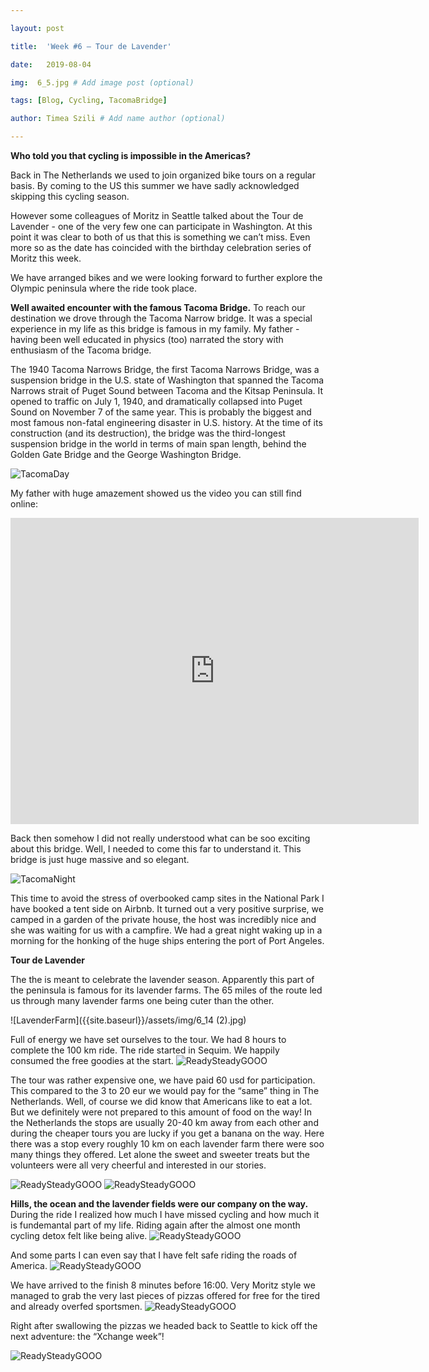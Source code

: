 ```yaml
---

layout: post

title:  'Week #6 – Tour de Lavender'

date:   2019-08-04

img:  6_5.jpg # Add image post (optional)

tags: [Blog, Cycling, TacomaBridge]

author: Timea Szili # Add name author (optional)

---
```



**Who told you that cycling is impossible in the Americas?**

Back in The Netherlands we used to join organized bike tours on a regular basis. By coming to the US this summer we have sadly acknowledged skipping this cycling season. 

However some colleagues of Moritz in Seattle talked about the Tour de Lavender  - one of the very few one can participate in Washington. At this point it was clear to both of us that this is something we can’t miss. Even more so as the date has coincided with the birthday celebration series of Moritz this week.



We have arranged bikes and we were looking forward to further explore the Olympic peninsula where the ride took place.


**Well awaited encounter with the famous Tacoma Bridge.**
To reach our destination we drove through the Tacoma Narrow bridge. It was a special experience in my life as this bridge is 
famous in my family. My father - having been well educated in physics (too) narrated the story with enthusiasm of the 
Tacoma bridge. 

The 1940 Tacoma Narrows Bridge, the first Tacoma Narrows Bridge, was a suspension bridge in the U.S. state of 
Washington that spanned the Tacoma Narrows strait of Puget Sound between Tacoma and the Kitsap Peninsula. It opened 
to traffic on July 1, 1940, and dramatically collapsed into Puget Sound on November 7 of the same year. This is probably 
the biggest and most famous non-fatal engineering disaster in U.S. history. At the time of its construction (and its destruction), 
the bridge was the third-longest 
suspension bridge in the world in terms of main span length, behind the Golden Gate Bridge and the George Washington Bridge.

![TacomaDay]({{site.baseurl}}/assets/img/6_1a.jpg) 


My father with huge amazement showed us the video you can still find online:

<iframe width="653" height="490" src="https://www.youtube.com/embed/nFzu6CNtqec" frameborder="0" allow="accelerometer; autoplay; encrypted-media; gyroscope; picture-in-picture" allowfullscreen></iframe>

Back then somehow I did not really understood what can be soo exciting about this bridge. 
Well, I needed to come this far to understand it. This bridge is just huge massive and so elegant.


![TacomaNight]({{site.baseurl}}/assets/img/6_1.PNG) 


This time to avoid the stress of overbooked camp sites in the National Park I have booked a tent side on Airbnb. It turned out a very positive surprise, we camped in a garden of the private house, the host was incredibly nice and she was waiting for us with a campfire. We had a great night waking up in a morning for the honking of the huge ships entering the port of Port Angeles. 


**Tour de Lavender**

The the is meant to celebrate the lavender season. Apparently this part of the peninsula is famous for its lavender farms. The 65 miles of the route led us through many lavender farms one being cuter than the other. 

![LavenderFarm]({{site.baseurl}}/assets/img/6_14 (2).jpg) 


Full of energy we have set ourselves to the tour. We had 8 hours to complete the 100 km ride. The ride started in Sequim. We happily consumed the free goodies at the start.
![ReadySteadyGOOO]({{site.baseurl}}/assets/img/6_2.jpg) 

The tour was rather expensive one, we have paid 60 usd for participation. This compared to the 3 to 20 eur we would pay for the “same” thing in The Netherlands. Well, of course we did know that Americans like to eat a lot. But we definitely were not prepared to this amount of food on the way! In the Netherlands the stops are usually 20-40 km away from each other and during the cheaper tours you are lucky if you get a banana on the way. Here there was a stop every roughly 10 km on each lavender farm there were soo many things they offered. Let alone the sweet and sweeter treats but the volunteers were all very cheerful and interested in our stories. 

![ReadySteadyGOOO]({{site.baseurl}}/assets/img/6_6.jpg) 
![ReadySteadyGOOO]({{site.baseurl}}/assets/img/6_16.jpg) 


**Hills, the ocean and the lavender fields were our company on the way.**
During the ride I realized how much I have missed cycling and how much it is fundemantal part of my life. Riding again after the almost one month cycling detox felt like being alive.
![ReadySteadyGOOO]({{site.baseurl}}/assets/img/6_4.jpg) 

And some parts I can even say that I have felt safe riding the roads of America.
![ReadySteadyGOOO]({{site.baseurl}}/assets/img/6_20.jpg) 


We have arrived to the finish 8 minutes before 16:00. Very Moritz style we managed to grab the very last pieces of pizzas offered for free for the tired and already overfed sportsmen.
![ReadySteadyGOOO]({{site.baseurl}}/assets/img/6_14.jpg) 



Right after swallowing the pizzas we headed back to Seattle to kick off the next adventure: the “Xchange week”!

![ReadySteadyGOOO]({{site.baseurl}}/assets/img/6_8.jpg) 
